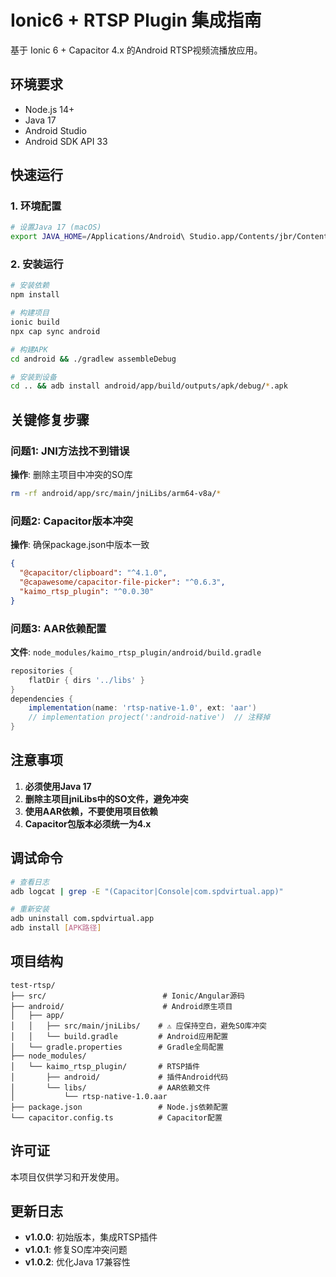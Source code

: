 # Ionic6 + RTSP Plugin 集成指南

基于 Ionic 6 + Capacitor 4.x 的Android RTSP视频流播放应用。

## 环境要求

- Node.js 14+
- Java 17
- Android Studio
- Android SDK API 33

## 快速运行

### 1. 环境配置
```bash
# 设置Java 17 (macOS)
export JAVA_HOME=/Applications/Android\ Studio.app/Contents/jbr/Contents/Home
```

### 2. 安装运行
```bash
# 安装依赖
npm install

# 构建项目
ionic build
npx cap sync android

# 构建APK
cd android && ./gradlew assembleDebug

# 安装到设备
cd .. && adb install android/app/build/outputs/apk/debug/*.apk
```

## 关键修复步骤

### 问题1: JNI方法找不到错误
**操作**: 删除主项目中冲突的SO库
```bash
rm -rf android/app/src/main/jniLibs/arm64-v8a/*
```

### 问题2: Capacitor版本冲突  
**操作**: 确保package.json中版本一致
```json
{
  "@capacitor/clipboard": "^4.1.0",
  "@capawesome/capacitor-file-picker": "^0.6.3",
  "kaimo_rtsp_plugin": "^0.0.30"
}
```

### 问题3: AAR依赖配置
**文件**: `node_modules/kaimo_rtsp_plugin/android/build.gradle`
```gradle
repositories {
    flatDir { dirs '../libs' }
}
dependencies {
    implementation(name: 'rtsp-native-1.0', ext: 'aar')
    // implementation project(':android-native')  // 注释掉
}
```

## 注意事项

1. **必须使用Java 17**
2. **删除主项目jniLibs中的SO文件，避免冲突**
3. **使用AAR依赖，不要使用项目依赖**
4. **Capacitor包版本必须统一为4.x**

## 调试命令

```bash
# 查看日志
adb logcat | grep -E "(Capacitor|Console|com.spdvirtual.app)"

# 重新安装
adb uninstall com.spdvirtual.app
adb install [APK路径]
```

## 项目结构

```
test-rtsp/
├── src/                          # Ionic/Angular源码
├── android/                      # Android原生项目
│   ├── app/
│   │   ├── src/main/jniLibs/    # ⚠️ 应保持空白，避免SO库冲突
│   │   └── build.gradle         # Android应用配置
│   └── gradle.properties        # Gradle全局配置
├── node_modules/
│   └── kaimo_rtsp_plugin/       # RTSP插件
│       ├── android/             # 插件Android代码
│       └── libs/                # AAR依赖文件
│           └── rtsp-native-1.0.aar
├── package.json                 # Node.js依赖配置
└── capacitor.config.ts          # Capacitor配置
```

## 许可证

本项目仅供学习和开发使用。

## 更新日志

- **v1.0.0**: 初始版本，集成RTSP插件
- **v1.0.1**: 修复SO库冲突问题
- **v1.0.2**: 优化Java 17兼容性 